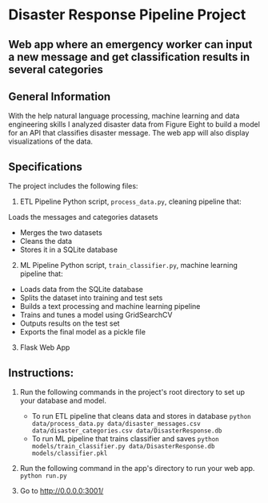 # Disaster Response Pipeline Project

##  Web app where an emergency worker can input a new message and get classification results in several categories

## General Information
With the help natural language processing, machine learning and data engineering skills I analyzed disaster data from Figure Eight to build a model for an API that classifies disaster message.
The web app will also display visualizations of the data.


## Specifications
The project includes the following files:

1. ETL Pipeline
Python script, `process_data.py`, cleaning pipeline that:

Loads the messages and categories datasets
- Merges the two datasets
- Cleans the data
- Stores it in a SQLite database

2. ML Pipeline
Python script, `train_classifier.py`, machine learning pipeline that:

- Loads data from the SQLite database
- Splits the dataset into training and test sets
- Builds a text processing and machine learning pipeline
- Trains and tunes a model using GridSearchCV
- Outputs results on the test set
- Exports the final model as a pickle file

3. Flask Web App


## Instructions:
1. Run the following commands in the project's root directory to set up your database and model.

    - To run ETL pipeline that cleans data and stores in database
        `python data/process_data.py data/disaster_messages.csv data/disaster_categories.csv data/DisasterResponse.db`
    - To run ML pipeline that trains classifier and saves
        `python models/train_classifier.py data/DisasterResponse.db models/classifier.pkl`

2. Run the following command in the app's directory to run your web app.
    `python run.py`

3. Go to http://0.0.0.0:3001/
